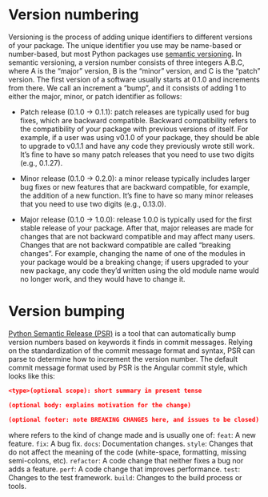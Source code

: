 # Version numbering

Versioning is the process of adding unique identifiers to different versions of your package. The unique identifier you use may be name-based or number-based, but most Python packages use [semantic versioning](https://semver.org/). In semantic versioning, a version number consists of three integers A.B.C, where A is the “major” version, B is the “minor” version, and C is the “patch” version. The first version of a software usually starts at 0.1.0 and increments from there. We call an increment a “bump”, and it consists of adding 1 to either the major, minor, or patch identifier as follows:

- Patch release (0.1.0 -> 0.1.1): patch releases are typically used for bug fixes, which are backward compatible. Backward compatibility refers to the compatibility of your package with previous versions of itself. For example, if a user was using v0.1.0 of your package, they should be able to upgrade to v0.1.1 and have any code they previously wrote still work. It’s fine to have so many patch releases that you need to use two digits (e.g., 0.1.27).

- Minor release (0.1.0 -> 0.2.0): a minor release typically includes larger bug fixes or new features that are backward compatible, for example, the addition of a new function. It’s fine to have so many minor releases that you need to use two digits (e.g., 0.13.0).

- Major release (0.1.0 -> 1.0.0): release 1.0.0 is typically used for the first stable release of your package. After that, major releases are made for changes that are not backward compatible and may affect many users. Changes that are not backward compatible are called “breaking changes”. For example, changing the name of one of the modules in your package would be a breaking change; if users upgraded to your new package, any code they’d written using the old module name would no longer work, and they would have to change it.

# Version bumping
[Python Semantic Release (PSR)](https://python-semantic-release.readthedocs.io/en/latest/) is a tool that can automatically bump version numbers based on keywords it finds in commit messages. Relying on the standardization of the commit message format and syntax, PSR can parse to determine how to increment the version number. The default commit message format used by PSR is the Angular commit style, which looks like this:
```json
<type>(optional scope): short summary in present tense

(optional body: explains motivation for the change)

(optional footer: note BREAKING CHANGES here, and issues to be closed)
```
where
<type> refers to the kind of change made and is usually one of:
`feat`: A new feature.
`fix`: A bug fix.
`docs`: Documentation changes.
`style`: Changes that do not affect the meaning of the code (white-space, formatting, missing semi-colons, etc).
`refactor`: A code change that neither fixes a bug nor adds a feature.
`perf`: A code change that improves performance.
`test`: Changes to the test framework.
`build`: Changes to the build process or tools.